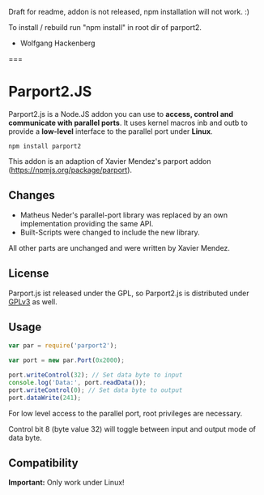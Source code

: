 
Draft for readme, addon is not released, npm installation will not work. :)

To install / rebuild run "npm install" in root dir of parport2.

 - Wolfgang Hackenberg

===

# Parport2.JS

Parport2.js is a Node.JS addon you can use to **access,
control and communicate with parallel ports**.
It uses kernel macros inb and outb to
provide a **low-level** interface to the parallel port under **Linux**.

    npm install parport2

This addon is an adaption of Xavier Mendez's parport addon
(https://npmjs.org/package/parport).

## Changes

 * Matheus Neder's parallel-port library was replaced by an own implementation providing the same API.
 * Built-Scripts were changed to include the new library.

All other parts are unchanged and were written by Xavier Mendez.

## License

Parport.js ist released under the GPL, so Parport2.js is distributed under [GPLv3](http://www.gnu.org/licenses) as well. 

## Usage

```javascript
var par = require('parport2');

var port = new par.Port(0x2000);

port.writeControl(32); // Set data byte to input
console.log('Data:', port.readData());
port.writeControl(0); // Set data byte to output
port.dataWrite(241);
```

For low level access to the parallel port, root privileges are necessary.

Control bit 8 (byte value 32) will toggle between input and output mode of data byte.

## Compatibility

**Important:** Only work under Linux!

